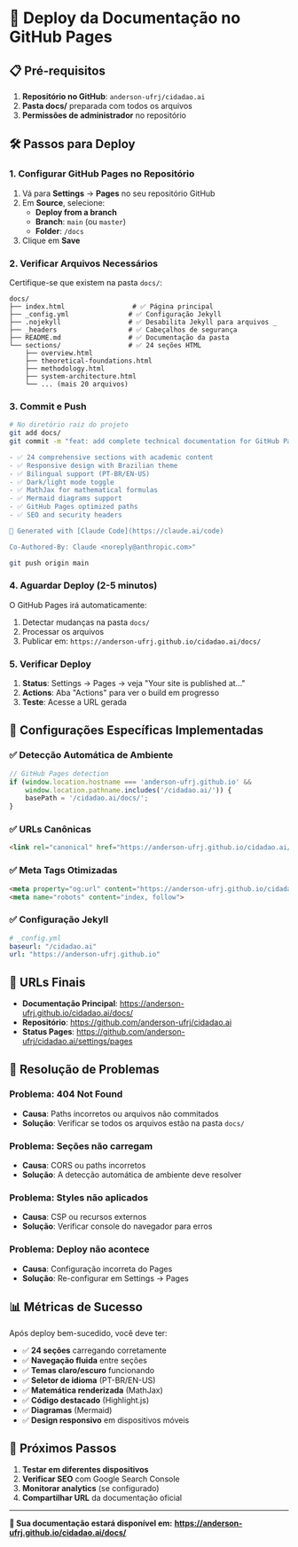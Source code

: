 # 🚀 Deploy da Documentação no GitHub Pages

## 📋 Pré-requisitos

1. **Repositório no GitHub**: `anderson-ufrj/cidadao.ai`
2. **Pasta docs/** preparada com todos os arquivos
3. **Permissões de administrador** no repositório

## 🛠️ Passos para Deploy

### 1. Configurar GitHub Pages no Repositório

1. Vá para **Settings** → **Pages** no seu repositório GitHub
2. Em **Source**, selecione:
   - **Deploy from a branch**
   - **Branch**: `main` (ou `master`)
   - **Folder**: `/docs`
3. Clique em **Save**

### 2. Verificar Arquivos Necessários

Certifique-se que existem na pasta `docs/`:

```
docs/
├── index.html                 # ✅ Página principal
├── _config.yml               # ✅ Configuração Jekyll
├── .nojekyll                 # ✅ Desabilita Jekyll para arquivos _
├── _headers                  # ✅ Cabeçalhos de segurança
├── README.md                 # ✅ Documentação da pasta
└── sections/                 # ✅ 24 seções HTML
    ├── overview.html
    ├── theoretical-foundations.html
    ├── methodology.html
    ├── system-architecture.html
    └── ... (mais 20 arquivos)
```

### 3. Commit e Push

```bash
# No diretório raiz do projeto
git add docs/
git commit -m "feat: add complete technical documentation for GitHub Pages

- ✅ 24 comprehensive sections with academic content
- ✅ Responsive design with Brazilian theme
- ✅ Bilingual support (PT-BR/EN-US)
- ✅ Dark/light mode toggle
- ✅ MathJax for mathematical formulas
- ✅ Mermaid diagrams support
- ✅ GitHub Pages optimized paths
- ✅ SEO and security headers

🔗 Generated with [Claude Code](https://claude.ai/code)

Co-Authored-By: Claude <noreply@anthropic.com>"

git push origin main
```

### 4. Aguardar Deploy (2-5 minutos)

O GitHub Pages irá automaticamente:
1. Detectar mudanças na pasta `docs/`
2. Processar os arquivos
3. Publicar em: `https://anderson-ufrj.github.io/cidadao.ai/docs/`

### 5. Verificar Deploy

1. **Status**: Settings → Pages → veja "Your site is published at..."
2. **Actions**: Aba "Actions" para ver o build em progresso
3. **Teste**: Acesse a URL gerada

## 🔧 Configurações Específicas Implementadas

### ✅ Detecção Automática de Ambiente
```javascript
// GitHub Pages detection
if (window.location.hostname === 'anderson-ufrj.github.io' && 
    window.location.pathname.includes('/cidadao.ai/')) {
    basePath = '/cidadao.ai/docs/';
}
```

### ✅ URLs Canônicas
```html
<link rel="canonical" href="https://anderson-ufrj.github.io/cidadao.ai/docs/">
```

### ✅ Meta Tags Otimizadas
```html
<meta property="og:url" content="https://anderson-ufrj.github.io/cidadao.ai/docs/">
<meta name="robots" content="index, follow">
```

### ✅ Configuração Jekyll
```yaml
# _config.yml
baseurl: "/cidadao.ai"
url: "https://anderson-ufrj.github.io"
```

## 🎯 URLs Finais

- **Documentação Principal**: https://anderson-ufrj.github.io/cidadao.ai/docs/
- **Repositório**: https://github.com/anderson-ufrj/cidadao.ai
- **Status Pages**: https://github.com/anderson-ufrj/cidadao.ai/settings/pages

## 🐛 Resolução de Problemas

### Problema: 404 Not Found
- **Causa**: Paths incorretos ou arquivos não commitados
- **Solução**: Verificar se todos os arquivos estão na pasta `docs/`

### Problema: Seções não carregam
- **Causa**: CORS ou paths incorretos
- **Solução**: A detecção automática de ambiente deve resolver

### Problema: Styles não aplicados
- **Causa**: CSP ou recursos externos
- **Solução**: Verificar console do navegador para erros

### Problema: Deploy não acontece
- **Causa**: Configuração incorreta do Pages
- **Solução**: Re-configurar em Settings → Pages

## 📊 Métricas de Sucesso

Após deploy bem-sucedido, você deve ter:
- ✅ **24 seções** carregando corretamente
- ✅ **Navegação fluida** entre seções
- ✅ **Temas claro/escuro** funcionando
- ✅ **Seletor de idioma** (PT-BR/EN-US)
- ✅ **Matemática renderizada** (MathJax)
- ✅ **Código destacado** (Highlight.js)
- ✅ **Diagramas** (Mermaid)
- ✅ **Design responsivo** em dispositivos móveis

## 🚀 Próximos Passos

1. **Testar em diferentes dispositivos**
2. **Verificar SEO** com Google Search Console
3. **Monitorar analytics** (se configurado)
4. **Compartilhar URL** da documentação oficial

---

**🎉 Sua documentação estará disponível em:** 
**https://anderson-ufrj.github.io/cidadao.ai/docs/**
